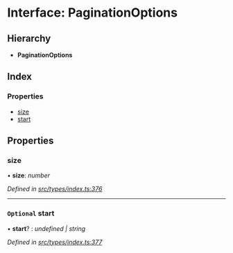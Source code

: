 # Interface: PaginationOptions

## Hierarchy

* **PaginationOptions**

## Index

### Properties

* [size](paginationoptions.md#size)
* [start](paginationoptions.md#optional-start)

## Properties

###  size

• **size**: *number*

*Defined in [src/types/index.ts:376](https://github.com/PolymathNetwork/polymesh-sdk/blob/4660ab0/src/types/index.ts#L376)*

___

### `Optional` start

• **start**? : *undefined | string*

*Defined in [src/types/index.ts:377](https://github.com/PolymathNetwork/polymesh-sdk/blob/4660ab0/src/types/index.ts#L377)*
